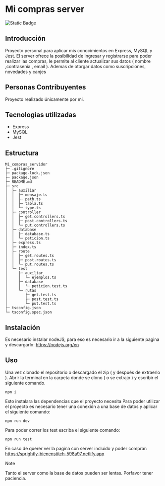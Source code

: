 # Mi compras server
![Static Badge](https://img.shields.io/badge/Estado%20-%20Terminado%20-%20green)

## Introducción
Proyecto personal para aplicar mis conocimientos en Express, MySQL y Jest. 
El server ofrece la posibilidad de ingresar y registrarse para poder realizar las compras, le permite al cliente actualizar sus datos ( nombre ,contrasenia , email ). Ademas de otorgar datos como suscripciones, novedades y canjes

## Personas Contribuyentes
Proyecto realizado únicamente por mi.

## Tecnologías utilizadas
  - Express
  - MySQL
  - Jest


## Estructura
```
Mi_compras_servidor
├─ .gitignore
├─ package-lock.json
├─ package.json
├─ README.md
├─ src
│  ├─ auxiliar
│  │  ├─ mensaje.ts
│  │  ├─ path.ts
│  │  ├─ tabla.ts
│  │  └─ type.ts
│  ├─ controller
│  │  ├─ get.controllers.ts
│  │  ├─ post.controllers.ts
│  │  └─ put.controllers.ts
│  ├─ database
│  │  ├─ database.ts
│  │  └─ peticion.ts
│  ├─ express.ts
│  ├─ index.ts
│  ├─ route
│  │  ├─ get.routes.ts
│  │  ├─ post.routes.ts
│  │  └─ put.routes.ts
│  └─ test
│     ├─ auxiliar
│     │  └─ ejemplos.ts
│     ├─ database
│     │  └─ peticion.test.ts
│     └─ rutas
│        ├─ get.test.ts
│        ├─ post.test.ts
│        └─ put.test.ts
├─ tsconfig.json
└─ tsconfig.spec.json

```

## Instalación 
Es necesario instalar nodeJS, para eso es necesario ir a la siguiente pagina y descargarlo:
https://nodejs.org/en

## Uso
Una vez clonado el repositorio o descargado el zip ( y después de extraerlo ). 
Abrir la terminal en la carpeta donde se clono ( o se extrajo ) y escribir el siguiente comando.
```
npm i
```
Esto instalara las dependencias que el proyecto necesita
Para poder utilizar el proyecto es necesario tener una conexión a una base de datos y aplicar el siguiente comando:
```
npm run dev
```
Para poder correr los test escriba el siguiente comando:
```
npm run test
```
En caso de querer ver la pagina con server incluido y poder comprar: https://sprightly-bienenstitch-598a97.netlify.app

> [!NOTE]
> Tanto el server como la base de datos pueden ser lentas. Porfavor tener paciencia.

